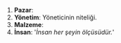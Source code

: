 1. **Pazar**:
2. **Yönetim**: Yöneticinin niteliği.
3. **Malzeme**:
4. **İnsan**: '*İnsan her şeyin ölçüsüdür.*'